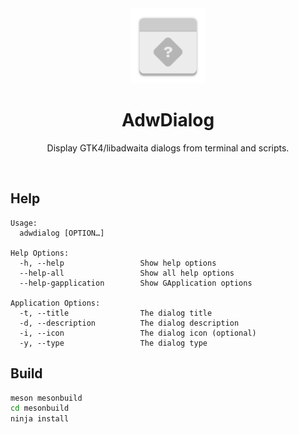 <div align="center">
  <img src="adwdialog-logo.png" height="120">
  <h1 align="center">AdwDialog</h1>
  <p align="center">Display GTK4/libadwaita dialogs from terminal and scripts.</p>
</div>

<br/>

## Help

```
Usage:
  adwdialog [OPTION…]

Help Options:
  -h, --help                 Show help options
  --help-all                 Show all help options
  --help-gapplication        Show GApplication options

Application Options:
  -t, --title                The dialog title
  -d, --description          The dialog description
  -i, --icon                 The dialog icon (optional)
  -y, --type                 The dialog type
```

## Build

```bash
meson mesonbuild
cd mesonbuild
ninja install
```
